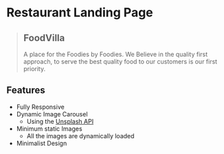 # Restaurant Landing Page

> ## **FoodVilla**
> A place for the Foodies by Foodies. We Believe in the quality first approach, to serve the best quality food to our customers is our first priority.

## Features
- Fully Responsive
- Dynamic Image Carousel
    - Using the [Unsplash API](https://source.unsplash.com/)
- Minimum static Images
    - All the images are dynamically loaded
- Minimalist Design

